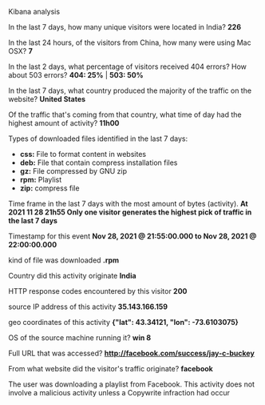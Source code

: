 Kibana analysis


In the last 7 days, how many unique visitors were located in India? **226**

In the last 24 hours, of the visitors from China, how many were using Mac OSX? **7**

In the last 2 days, what percentage of visitors received 404 errors? How about 503 errors? **404: 25%** | **503: 50%**

In the last 7 days, what country produced the majority of the traffic on the website? **United States**

Of the traffic that's coming from that country, what time of day had the highest amount of activity? **11h00**

Types of downloaded files identified in the last 7 days:

- **css:** File to format content in websites
- **deb:** File that contain compress installation files 
- **gz:**  File compressed by GNU zip
- **rpm:** Playlist
- **zip:** compress file

Time frame in the last 7 days with the most amount of bytes (activity). **At 2021 11 28 21h55 Only one visitor generates the highest pick of traffic in the last 7 days**

Timestamp for this event **Nov 28, 2021 @ 21:55:00.000 to Nov 28, 2021 @ 22:00:00.000**

kind of file was downloaded **.rpm**

Country did this activity originate **India**

HTTP response codes encountered by this visitor **200**

source IP address of this activity **35.143.166.159**

geo coordinates of this activity **{"lat": 43.34121, "lon": -73.6103075}**

OS of the source machine running it? **win 8**

Full URL that was accessed? **http://facebook.com/success/jay-c-buckey**

From what website did the visitor's traffic originate? **facebook**

The user was downloading a playlist from Facebook. This activity does not involve a malicious activity unless a Copywrite infraction had occur 